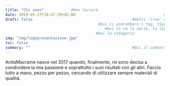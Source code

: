 ```yaml
---
title: "Chi sono"            #Non toccare
date: 2019-05-27T19:47:20+02:00                                       #Non toccare (a meno che non vuoi                                                                  rimettere a posto la data, ma occhio a                                                            scriverla bene)
draft: false                                            #metti 'true' al posto di 'false' per                                                              farlo diventare una bozza
                                         #Qui ci andrebbero i tag, tipo gli hashtag
                                            #Qui ci va la serie, la tipologia di                                                               prodotto
                                        #Qui la categoria
img: "img/logopresentazione.jpg"                                             #Qui ci va il nome dell'immagine (con il                                                           .jpg) che devi mettere in /static/img/...
toc: false
summary: ""                                             #Qui il sommario, la scritta che compare                                                           solo come sottotitolo nel blog
---
```



AnitaMacrame nasce nel 2017 quando, finalmente, mi sono decisa a condividere la mia passione e soprattutto i suoi risultati con gli altri. Faccio tutto a mano, pezzo per pezzo, cercando di utilizzare sempre materiali di qualità. 
